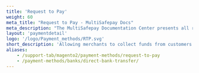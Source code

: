 ```yaml
---
title: 'Request to Pay'
weight: 60
meta_title: "Request to Pay - MultiSafepay Docs"
meta_description: "The MultiSafepay Documentation Center presents all relevant information about our Plugins and API. You can also find support pages for payment methods, tools and general questions as well as the contact details of our Support and Integration Teams."
layout: 'paymentdetail'
logo: '/logo/Payment_methods/RTP.svg' 
short_description: 'Allowing merchants to collect funds from customers in an automated, integrated and secure way.'
aliases:
    - /support-tab/magento2/payment-methods/request-to-pay
    - /payment-methods/banks/direct-bank-transfer/
---
```

